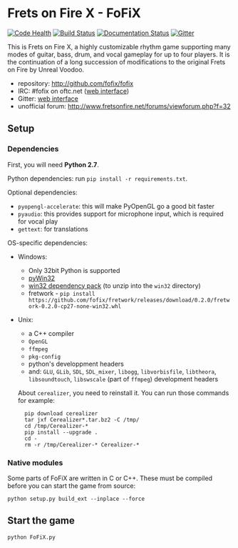 Frets on Fire X - FoFiX
=======================

[![Code Health](https://landscape.io/github/fofix/fofix/master/landscape.svg?style=flat)](https://landscape.io/github/fofix/fofix/master)
[![Build Status](https://travis-ci.org/fofix/fofix.svg?branch=master)](https://travis-ci.org/fofix/fofix)
[![Documentation Status](https://readthedocs.org/projects/fofix/badge/?version=latest)](http://fofix.readthedocs.io/en/latest/?badge=latest)
[![Gitter](https://badges.gitter.im/fofix/fofix.svg)](https://gitter.im/fofix/fofix?utm_source=badge&utm_medium=badge&utm_campaign=pr-badge&utm_content=body_badge)


This is Frets on Fire X, a highly customizable rhythm game supporting many modes of guitar, bass, drum, and vocal gameplay for up to four players. It is the continuation of a long succession of modifications to the original Frets on Fire by Unreal Voodoo.

- repository: http://github.com/fofix/fofix
- IRC: #fofix on oftc.net ([web interface](https://webchat.oftc.net/))
- Gitter: [web interface](https://gitter.im/fofix/fofix)
- unofficial forum: http://www.fretsonfire.net/forums/viewforum.php?f=32


Setup
-----

### Dependencies

First, you will need **Python 2.7**.

Python dependencies: run `pip install -r requirements.txt`.

Optional dependencies:

- `pyopengl-accelerate`: this will make PyOpenGL go a good bit faster
- `pyaudio`: this provides support for microphone input, which is required for vocal play
- `gettext`: for translations

OS-specific dependencies:

- Windows:
    - Only 32bit Python is supported
    - [pyWin32](https://sourceforge.net/projects/pywin32/files/pywin32/)
    - [win32 dependency pack](https://www.dropbox.com/s/p8xv4pktq670q9i/fofix-win32-deppack-20130304-updated.zip?dl=0) (to unzip into the `win32` directory)
    - fretwork - `pip install https://github.com/fofix/fretwork/releases/download/0.2.0/fretwork-0.2.0-cp27-none-win32.whl`

- Unix:
    - a C++ compiler
    - `OpenGL`
    - `ffmpeg`
    - `pkg-config`
    - python's developpment headers
    - and: `GLU`, `GLib`, `SDL`, `SDL_mixer`, `libogg`, `libvorbisfile`, `libtheora`, `libsoundtouch`, `libswscale` (part of `ffmpeg`) development headers

    About `cerealizer`, you need to reinstall it. You can run those commands for
    example:

        pip download cerealizer
        tar jxf Cerealizer*.tar.bz2 -C /tmp/
        cd /tmp/Cerealizer-*
        pip install --upgrade .
        cd -
        rm -r /tmp/Cerealizer-* Cerealizer-*


### Native modules

Some parts of FoFiX are written in C or C++. These must be compiled
before you can start the game from source:

    python setup.py build_ext --inplace --force


Start the game
--------------

    python FoFiX.py
